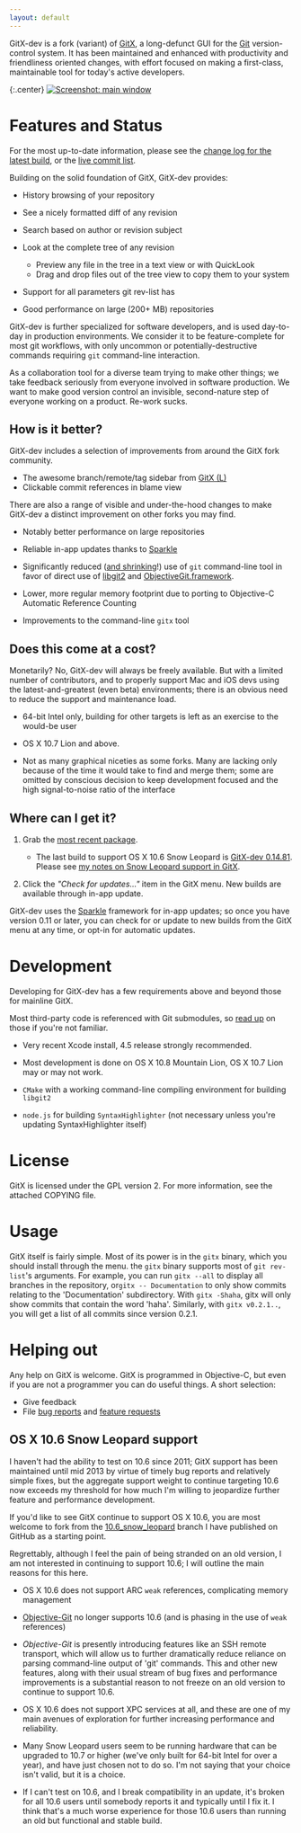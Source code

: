```yaml
---
layout: default
---
```

[gitx]:    http://gitx.frim.nl/
[git]:     http://git-scm.com/
[dmg]:     http://builds.phere.net/GitX/development/GitX-dev.dmg
[dmgsl]:   http://builds.phere.net/GitX/development/GitX-dev-81.dmg
[commits]: https://github.com/rowanj/gitx/commits/master
[builds]:  http://builds.phere.net/GitX/development/GitX-dev.html
[bug]:     https://github.com/rowanj/gitx/issues?labels=Bug
[rfe]:     https://github.com/rowanj/gitx/issues?labels=Feature
[treesl]:  https://github.com/rowanj/gitx/tree/10.6_snow_leopard

GitX-dev is a fork (variant) of [GitX][gitx], a long-defunct GUI for the
[Git][git] version-control system. It has been maintained and enhanced with
productivity and friendliness oriented changes, with effort focused on making a
first-class, maintainable tool for today's active developers.

[sshot]: images/screenshots/GitX-dev-repo_window.png
[sshotsmall]: images/screenshots/GitX-dev-repo_window-small.png

{:.center}
[![Screenshot: main window][sshotsmall]][sshot]

# Features and Status


For the most up-to-date information, please see the
[change log for the latest build][builds], or the [live commit list][commits].

Building on the solid foundation of GitX, GitX-dev provides:

* History browsing of your repository

* See a nicely formatted diff of any revision

* Search based on author or revision subject

* Look at the complete tree of any revision
  * Preview any file in the tree in a text view or with QuickLook
  * Drag and drop files out of the tree view to copy them to your system

* Support for all parameters git rev-list has

* Good performance on large (200+ MB) repositories

GitX-dev is further specialized for software developers, and is used day-to-day
in production environments. We consider it to be feature-complete for most git
workflows, with only uncommon or potentially-destructive commands requiring
`git` command-line interaction.

As a collaboration tool for a diverse team trying to make other things; we take
feedback seriously from everyone involved in software production. We want to
make good version control an invisible, second-nature step of everyone working
on a product. Re-work sucks.

## How is it better?

[gitl]: http://gitx.laullon.com/
[sparkle]: http://sparkle.andymatuschak.org/
[issue2]: https://github.com/rowanj/gitx/issues/2
[libgit2]: https://github.com/libgit2/libgit2
[objectivegit]: https://github.com/libgit2/objective-git

GitX-dev includes a selection of improvements from around the GitX fork
community.

* The awesome branch/remote/tag sidebar from [GitX (L)][gitl]
* Clickable commit references in blame view

There are also a range of visible and under-the-hood changes to make GitX-dev a
distinct improvement on other forks you may find.

* Notably better performance on large repositories

* Reliable in-app updates thanks to [Sparkle][sparkle]

* Significantly reduced ([and shrinking][issue2]!) use of `git` command-line
  tool in favor of direct use of [libgit2][libgit2] and
  [ObjectiveGit.framework][objectivegit].

* Lower, more regular memory footprint due to porting to Objective-C Automatic
  Reference Counting

* Improvements to the command-line `gitx` tool

## Does this come at a cost?

Monetarily? No, GitX-dev will always be freely available. But with a limited
number of contributors, and to properly support Mac and iOS devs using the
latest-and-greatest (even beta) environments; there is an obvious need to
reduce the support and maintenance load.

* 64-bit Intel only, building for other targets is left as an exercise to the
  would-be user

* OS X 10.7 Lion and above.

* Not as many graphical niceties as some forks. Many are lacking only because
  of the time it would take to find and merge them; some are omitted by
  conscious decision to keep development focused and the high signal-to-noise
  ratio of the interface

## Where can I get it?

1. Grab the [most recent package][dmg].

   * The last build to support OS X 10.6 Snow Leopard is
     [GitX-dev 0.14.81][dmgsl]. Please see
     [my notes on Snow Leopard support in GitX](#os-x-106-snow-leopard-support).

2. Click the *"Check for updates..."* item in the GitX menu. New builds are
   available through in-app update.

GitX-dev uses the [Sparkle][sparkle] framework for in-app updates; so once you
have version 0.11 or later, you can check for or update to new builds from the
GitX menu at any time, or opt-in for automatic updates.

# Development

[gitmodules]: http://book.git-scm.com/5_submodules.html

Developing for GitX-dev has a few requirements above and beyond those for
mainline GitX.

Most third-party code is referenced with Git submodules, so
[read up][gitmodules] on those if you're not familiar.

* Very recent Xcode install, 4.5 release strongly recommended.

* Most development is done on OS X 10.8 Mountain Lion, OS X 10.7 Lion may or
  may not work.

* `CMake` with a working command-line compiling environment for building
  `libgit2`

* `node.js` for building `SyntaxHighlighter` (not necessary unless you're
  updating SyntaxHighlighter itself)

# License

GitX is licensed under the GPL version 2. For more information, see the
attached COPYING file.

# Usage

GitX itself is fairly simple. Most of its power is in the `gitx` binary, which
you should install through the menu. the `gitx` binary supports most of `git
rev-list`'s arguments. For example, you can run `gitx --all` to display all
branches in the repository, or`gitx -- Documentation` to only show commits
relating to the 'Documentation' subdirectory. With `gitx -Shaha`, gitx will
only show commits that contain the word 'haha'. Similarly, with `gitx
v0.2.1..`, you will get a list of all commits since version 0.2.1.

# Helping out

Any help on GitX is welcome. GitX is programmed in Objective-C, but even if you
are not a programmer you can do useful things. A short selection:

* Give feedback
* File [bug reports][bug] and [feature requests][rfe]

## OS X 10.6 Snow Leopard support

I haven't had the ability to test on 10.6 since 2011; GitX support has been
maintained until mid 2013 by virtue of timely bug reports and relatively simple
fixes, but the aggregate support weight to continue targeting 10.6 now exceeds
my threshold for how much I'm willing to jeopardize further feature and
performance development.

If you'd like to see GitX continue to support OS X 10.6, you are most welcome
to fork from the [10.6_snow_leopard][treesl] branch I have published on GitHub
as a starting point.

Regrettably, although I feel the pain of being stranded on an old version, I am
not interested in continuing to support 10.6; I will outline the main reasons
for this here.

* OS X 10.6 does not support ARC `weak` references, complicating memory
  management

* [Objective-Git][objectivegit] no longer supports 10.6 (and is phasing in the
  use of `weak` references)

* *Objective-Git* is presently introducing features like an SSH remote
  transport, which will allow us to further dramatically reduce reliance on
  parsing command-line output of 'git' commands. This and other new features,
  along with their usual stream of bug fixes and performance improvements is a
  substantial reason to not freeze on an old version to continue to support
  10.6.

* OS X 10.6 does not support XPC services at all, and these are one of my main
  avenues of exploration for further increasing performance and
  reliability.

* Many Snow Leopard users seem to be running hardware that can be upgraded to
  10.7 or higher (we've only built for 64-bit Intel for over a year), and have
  just chosen not to do so. I'm not saying that your choice isn't valid, but it
  is a choice.

* If I can't test on 10.6, and I break compatibility in an update, it's broken
  for all 10.6 users until somebody reports it and typically until I fix it. I
  think that's a much worse experience for those 10.6 users than running an old
  but functional and stable build.
